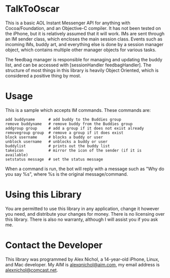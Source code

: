 TalkToOscar
===========

This is a basic AOL Instant Messenger API for anything with Cocoa/Foundation, and an Objective-C compiler.  It has not been tested on the iPhone, but it is relatively assumed that it will work.  IMs are sent through an IM sender class, which encloses the main session class.  Events such as incoming IMs, buddy art, and everything else is done by a session manager object, which contains multiple other manager objects for various tasks.

The feedbag manager is responsible for managing and updating the buddy list, and can be accessed with [sessionHandler feedbagHandler].  The structure of most things in this library is heavily Object Oriented, which is considered a positive thing by most.

Usage
=====

This is a sample which accepts IM commands.  These commands are:

    add buddyname      # add buddy to the Buddies group
    remove buddyname   # remove buddy from the Buddies group
    addgroup group     # add a group if it does not exist already
    removegroup group  # remove a group if it does exist
    block username     # blocks a buddy or user
    unblock username   # unblocks a buddy or user
    buddylist          # prints out the buddy list
    takeicon           # mirror the icon of the sender (if it is available)
    setstatus message  # set the status message

When a command is run, the bot will reply with a message such as "Why do you say %s", where %s is the original message/command.

Using this Library
==================

You are permitted to use this library in any application, change it however you need, and distribute your changes for money.  There is no licensing over this library.  There is also no warranty, although I will assist you if you ask me.

Contact the Developer
=====================

This library was programmed by Alex Nichol, a 14-year-old iPhone, Linux, and Mac developer.  My AIM is alexqnichol@aim.com, my email address is alexnichol@comcast.net.

